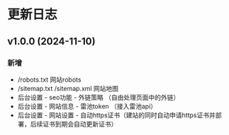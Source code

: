 # 更新日志

## v1.0.0 (2024-11-10)

### 新增

- /robots.txt 网站robots
- /sitemap.txt /sitemap.xml 网站地图
- 后台设置 - seo功能 - 外链策略 （自由处理页面中的外链）
- 后台设置 - 网站信息 - 雷池token （接入雷池api）
- 后台设置 - 网站设置 - 自动https证书（建站的同时自动申请https证书并部署，后续证书到期会自动更新证书）
